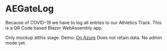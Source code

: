 # AEGateLog
Because of COVID-19 we have to log all entries to our Athletics Track. This is a QR Code based Blazor WebAssembly app. 

Only mockup atthis stage. 
Demo: [On Azure](https://bit.ly/3fnzHij)
Does not retain data.
No admin mode yet.
